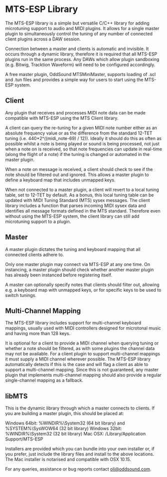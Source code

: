 # MTS-ESP Library

The MTS-ESP library is a simple but versatile C/C++ library for adding microtuning support to audio and MIDI plugins. It allows for a single master plugin to simultaneously control the tuning of any number of connected client plugins across a DAW session.

Connection between a master and clients is automatic and invisible.  It occurs through a dynamic library, therefore it is required that all MTS-ESP plugins run in the same process.  Any DAWs which allow plugin sandboxing (e.g. Bitwig, Tracktion Waveform) will need to be configured accordingly.

A free master plugin, OddSound MTSMiniMaster, supports loading of .scl and .tun files and provides a simple way for users to start using the MTS-ESP system.


## Client

Any plugin that receives and processes MIDI note data can be made compatible with MTS-ESP using the MTS Client library.

A client can query the re-tuning for a given MIDI note number either as an absolute frequency value or as the difference from the standard 12-TET tuning (i.e. 440*2^((midi_note-69) / 12)).   Ideally it should do this as often as possible whilst a note is being played or sound is being processed, not just when a note on is received, so that note frequencies can update in real-time (along the flight of a note) if the tuning is changed or automated in the master plugin.

When a note on message is received, a client should check to see if the note should be filtered out and ignored.  This allows a master plugin to define a keyboard map that includes unmapped keys.

When not connected to a master plugin, a client will revert to a local tuning table, set to 12-TET by default.  As a bonus, this local tuning table can be updated with MIDI Tuning Standard (MTS) sysex messages.  The client library includes a function that parses incoming MIDI sysex data and identifies all message formats defined in the MTS standard.  Therefore even without using the MTS-ESP system, the client library can still add microtuning support to a plugin.


## Master

A master plugin dictates the tuning and keyboard mapping that all connected clients adhere to.

Only one master plugin may connect via MTS-ESP at any one time.  On instancing, a master plugin should check whether another master plugin has already been instanced before registering itself.

A master can optionally specify notes that clients should filter out, allowing e.g. a keyboard map with unmapped keys, or for specific keys to be used to switch tunings.


## Multi-Channel Mapping

The MTS-ESP library includes support for multi-channel keyboard mappings, usually used with MIDI controllers designed for microtonal music and having more than 128 keys.

It is optional for a client to provide a MIDI channel when querying tuning or whether a note should be filtered, as with some plugins the channel data may not be available.  For a client plugin to support multi-channel mappings it must supply a MIDI channel wherever possible.  The MTS-ESP library automatically detects if this is the case and will flag a client as able to support a multi-channel mapping. Since this is not guaranteed, any master plugin that implements multi-channel mapping should also provide a regular single-channel mapping as a fallback.


## libMTS

This is the dynamic library through which a master connects to clients.  If you are building a master plugin, this should be placed at:

Windows 64bit: %WINDIR%\System32 (64 bit library) and %SYSTEM%\SysWOW64 (32 bit library)
Windows 32bit: %WINDIR%\System32 (32 bit library)
Mac OSX: /Library/Application Support/MTS-ESP

Installers are provided which you can bundle into your own installer or, if you prefer, just include the library files and install to the above locations.  The Mac installer is notarised and compatible with OSX 10.15.


For any queries, assistance or bug reports contact oli@oddsound.com.

